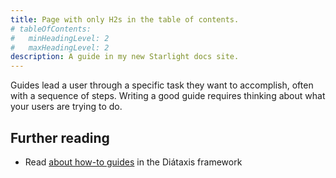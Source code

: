 ```yaml
---
title: Page with only H2s in the table of contents.
# tableOfContents:
#   minHeadingLevel: 2
#   maxHeadingLevel: 2
description: A guide in my new Starlight docs site.
---
```


Guides lead a user through a specific task they want to accomplish, often with a sequence of steps.
Writing a good guide requires thinking about what your users are trying to do.

## Further reading

- Read [about how-to guides](https://diataxis.fr/how-to-guides/) in the Diátaxis framework
